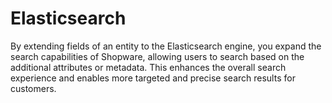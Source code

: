 # Elasticsearch

By extending fields of an entity to the Elasticsearch engine, you expand the search capabilities of Shopware, allowing users to search based on the additional attributes or metadata. This enhances the overall search experience and enables more targeted and precise search results for customers.
